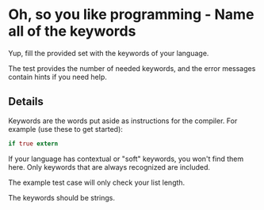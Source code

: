 # Oh, so you like programming - Name all of the keywords

Yup, fill the provided set with the keywords of your language.

The test provides the number of needed keywords, and the error messages contain hints if you need help.

## Details

Keywords are the words put aside as instructions for the compiler. For example (use these to get started):

```rust
if true extern
```

If your language has contextual or "soft" keywords, you won't find them here. Only keywords that are always recognized are included.

The example test case will only check your list length.

The keywords should be strings.
